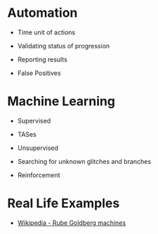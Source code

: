 # Automation
- Time unit of actions
- Validating status of progression
- Reporting results

- False Positives

# Machine Learning

- Supervised
- TASes

- Unsupervised
- Searching for unknown glitches and branches

- Reinforcement

# Real Life Examples
- [Wikipedia - Rube Goldberg machines](https://en.wikipedia.org/wiki/Rube_Goldberg_machine)